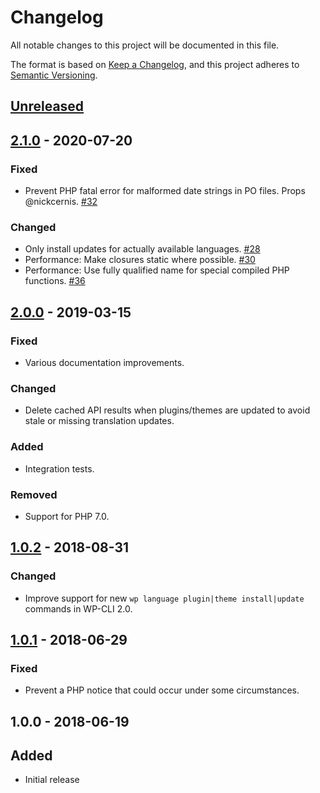 # Changelog
All notable changes to this project will be documented in this file.

The format is based on [Keep a Changelog](https://keepachangelog.com/en/1.0.0/),
and this project adheres to [Semantic Versioning](https://semver.org/spec/v2.0.0.html).

## [Unreleased]

## [2.1.0] - 2020-07-20

### Fixed
* Prevent PHP fatal error for malformed date strings in PO files. Props @nickcernis. [#32]

### Changed
* Only install updates for actually available languages. [#28]
* Performance: Make closures static where possible. [#30]
* Performance: Use fully qualified name for special compiled PHP functions. [#36]

## [2.0.0] - 2019-03-15

### Fixed
* Various documentation improvements.

### Changed
* Delete cached API results when plugins/themes are updated to avoid stale or missing translation updates.

### Added
* Integration tests.

### Removed
* Support for PHP 7.0.

## [1.0.2] - 2018-08-31

### Changed
* Improve support for new `wp language plugin|theme install|update` commands in WP-CLI 2.0.

## [1.0.1] - 2018-06-29

### Fixed
* Prevent a PHP notice that could occur under some circumstances.

## 1.0.0 - 2018-06-19

## Added
* Initial release

[Unreleased]: https://github.com/wearerequired/traduttore-registry/compare/2.1.0...HEAD
[2.1.0]: https://github.com/wearerequired/traduttore-registry/compare/2.0.0...2.1.0
[2.0.0]: https://github.com/wearerequired/traduttore-registry/compare/1.0.2...2.0.0
[1.0.2]: https://github.com/wearerequired/traduttore-registry/compare/1.0.1...1.0.2
[1.0.1]: https://github.com/wearerequired/traduttore-registry/compare/1.0.0...1.0.1

[#28]: https://github.com/wearerequired/traduttore-registry/issues/28
[#30]: https://github.com/wearerequired/traduttore-registry/issues/30
[#32]: https://github.com/wearerequired/traduttore-registry/issues/32
[#36]: https://github.com/wearerequired/traduttore-registry/issues/36
